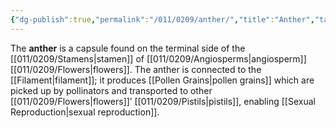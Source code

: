 ```yaml
---
{"dg-publish":true,"permalink":"/011/0209/anther/","title":"Anther","tags":["BIOL412"],"created":"2024-09-26T15:02:56.000-07:00","updated":"2025-01-22T00:27:53.530-08:00"}
---
```


The **anther** is a capsule found on the terminal side of the [[011/0209/Stamens\|stamen]] of [[011/0209/Angiosperms\|angiosperm]] [[011/0209/Flowers\|flowers]]. The anther is connected to the [[Filament\|filament]]; it produces [[Pollen Grains\|pollen grains]] which are picked up by pollinators and transported to other [[011/0209/Flowers\|flowers]]’ [[011/0209/Pistils\|pistils]], enabling [[Sexual Reproduction\|sexual reproduction]].